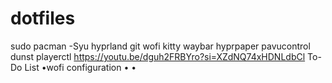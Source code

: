 # dotfiles
sudo pacman -Syu hyprland git wofi kitty waybar hyprpaper pavucontrol dunst playerctl
https://youtu.be/dguh2FRBYro?si=XZdNQ74xHDNLdbCl
To-Do List
•wofi configuration 
•
•